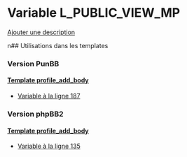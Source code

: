 # Variable L_PUBLIC_VIEW_MP
[Ajouter une description](https://fa-tvars.appspot.com/L_PUBLIC_VIEW_MP)

n## Utilisations dans les templates

### Version PunBB

#### [Template profile_add_body](punbb/profile_add_body.md)
* [Variable à la ligne 187](../punbb/profile_add_body.tpl#L187)

### Version phpBB2

#### [Template profile_add_body](subsilver/profile_add_body.md)
* [Variable à la ligne 135](../subsilver/profile_add_body.tpl#L135)